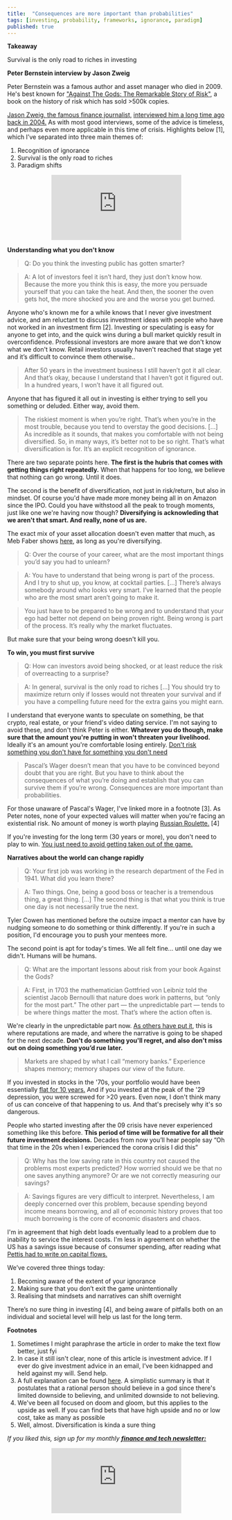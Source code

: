 ```yaml
---
title:  "Consequences are more important than probabilities"  
tags: [investing, probability, frameworks, ignorance, paradigm]
published: true
---
```


**Takeaway**

Survival is the only road to riches in investing 

**Peter Bernstein interview by Jason Zweig**

Peter Bernstein was a famous author and asset manager who died in 2009. He's best known for ["Against The Gods: The Remarkable Story of Risk"](https://www.amazon.com/Against-Gods-Remarkable-Story-Risk/dp/0471295639 "ATG"), a book on the history of risk which has sold >500k copies. 

[Jason Zweig, the famous finance journalist,](https://jasonzweig.com/ "Jason") [interviewed him a long time ago back in 2004.](https://jasonzweig.com/a-long-chat-with-peter-l-bernstein/ "Peter") As with most good interviews, some of the advice is timeless, and perhaps even more applicable in this time of crisis. Highlights below \[1\], which I’ve separated into three main themes of: 

  1. Recognition of ignorance
  2. Survival is the only road to riches
  3. Paradigm shifts 

<style>
      .iframe-container {
        overflow: hidden;        
        padding-top: 50%; <!-- Calculated from the aspect ration of the content (in case of 16:9 it is 9/16= 0.5625) -->
        position: relative;
      }
      .iframe-container iframe { 
         border: 0;
         height: 100%; <!-- Finally, width and height are set to 100% so the iframe takes up 100% of the containers space. -->
         left: 0;
         position: absolute;
         top: 0;
         width: 100%;
         display: block;
         margin: 0 auto; <!-- center image -->
      }
      <!-- 4x3 Aspect Ratio -->
      .iframe-container-4x3 {
        padding-top: 75%;
      }
</style> 

<div class="iframe-container-4x3">
  <p align="center"><iframe src="https://avoidboringpeople.substack.com/embed" frameborder="0" scrolling="no"> </iframe></p>
</div>

**Understanding what you don't know**

> Q: Do you think the investing public has gotten smarter?

> A: A lot of investors feel it isn’t hard, they just don’t know how. Because the more you think this is easy, the more you persuade yourself that you can take the heat. And then, the sooner the oven gets hot, the more shocked you are and the worse you get burned. 

Anyone who's known me for a while knows that I never give investment advice, and am reluctant to discuss investment ideas with people who have not worked in an investment firm \[2\]. Investing or speculating is easy for anyone to get into, and the quick wins during a bull market quickly result in overconfidence. Professional investors are more aware that we don't know what we don't know. Retail investors usually haven't reached that stage yet and it’s difficult to convince them otherwise..  

> After 50 years in the investment business I still haven’t got it all clear. And that’s okay, because I understand that I haven’t got it figured out. In a hundred years, I won’t have it all figured out.

Anyone that has figured it all out in investing is either trying to sell you something or deluded. Either way, avoid them.

> The riskiest moment is when you’re right. That’s when you’re in the most trouble, because you tend to overstay the good decisions.  \[...\] As incredible as it sounds, that makes you comfortable with not being diversified. So, in many ways, it’s better not to be so right. That’s what diversification is for. It’s an explicit recognition of ignorance.

There are two separate points here. **The first is the hubris that comes with getting things right repeatedly.** When that happens for too long, we believe that nothing can go wrong. Until it does.

The second is the benefit of diversification, not just in risk/return, but also in mindset. Of course you'd have made more money being all in on Amazon since the IPO. Could you have withstood all the peak to trough moments, just like one we're having now though? **Diversifying is acknowleding that we aren't that smart. And really, none of us are.**

The exact mix of your asset allocation doesn't even matter that much, as Meb Faber shows [here](https://mebfaber.com/2013/07/31/asset-allocation-strategies-2/ "Meb"), as long as you're diversifying.

> Q: Over the course of your career, what are the most important things you’d say you had to unlearn?

> A: You have to understand that being wrong is part of the process. And I try to shut up, you know, at cocktail parties. \[...\] There’s always somebody around who looks very smart. I’ve learned that the people who are the most smart aren’t going to make it.

> You just have to be prepared to be wrong and to understand that your ego had better not depend on being proven right. Being wrong is part of the process. It’s really why the market fluctuates.

But make sure that your being wrong doesn't kill you.

**To win, you must first survive**

> Q: How can investors avoid being shocked, or at least reduce the risk of overreacting to a surprise?

> A: In general, survival is the only road to riches \[...\] You should try to maximize return only if losses would not threaten your survival and if you have a compelling future need for the extra gains you might earn.

I understand that everyone wants to speculate on something, be that crypto, real estate, or your friend's video dating service. I'm not saying to avoid these, and don't think Peter is either. **Whatever you do though, make sure that the amount you're putting in won't threaten your livelihood.** Ideally it's an amount you're comfortable losing entirely. [Don't risk something you don't have for something you don't need](https://www.cnbc.com/video/2018/02/26/buffett-its-insane-to-risk-what-you-have-for-something-you-dont-need.html "Buffett")

> Pascal’s Wager doesn’t mean that you have to be convinced beyond doubt that you are right. But you have to think about the consequences of what you’re doing and establish that you can survive them if you’re wrong. Consequences are more important than probabilities.

For those unaware of Pascal's Wager, I've linked more in a footnote \[3\]. As Peter notes, none of your expected values will matter when you're facing an existential risk. No amount of money is worth playing [Russian Roulette.](https://en.wikipedia.org/wiki/Russian_roulette "Russian") \[4\]

If you're investing for the long term (30 years or more), you don't need to play to win. [You just need to avoid getting taken out of the game.](https://www.oaktreecapital.com/docs/default-source/memos/2003-09-05-whats-your-game-plan.pdf?sfvrsn=2 "Marks")

**Narratives about the world can change rapidly**

> Q: Your first job was working in the research department of the Fed in 1941. What did you learn there?

> A: Two things. One, being a good boss or teacher is a tremendous thing, a great thing. \[...\] The second thing is that what you think is true one day is not necessarily true the next.

Tyler Cowen has mentioned before the outsize impact a mentor can have by nudging someone to do something or think differently. If you're in such a position, I'd encourage you to push your mentees more. 

The second point is apt for today's times. We all felt fine... until one day we didn't. Humans will be humans. 

> Q: What are the important lessons about risk from your book Against the Gods?

> A: First, in 1703 the mathematician Gottfried von Leibniz told the scientist Jacob Bernoulli that nature does work in patterns, but “only for the most part.” The other part — the unpredictable part — tends to be where things matter the most. That’s where the action often is.

We're clearly in the unpredictable part now. [As others have put it](https://twitter.com/bgurley/status/1239759433141325825?s=20 "Gurley"), this is where reputations are made, and where the narrative is going to be shaped for the next decade. **Don't do something you'll regret, and also don't miss out on doing something you’d rue later.**

> Markets are shaped by what I call “memory banks.” Experience shapes memory; memory shapes our view of the future.

If you invested in stocks in the '70s, your portfolio would have been essentially [flat for 10 years.](https://www.marketwatch.com/story/the-dows-tumultuous-120-year-history-in-one-chart-2017-03-23 "chart") And if you invested at the peak of the '29 depression, you were screwed for >20 years. Even now, I don't think many of us can conceive of that happening to us. And that's precisely why it's so dangerous.

People who started investing after the 09 crisis have never experienced something like this before. **This period of time will be formative for all their future investment decisions.** Decades from now you’ll hear people say “Oh that time in the 20s when I experienced the corona crisis I did this”

> Q: Why has the low saving rate in this country not caused the problems most experts predicted? How worried should we be that no one saves anything anymore? Or are we not correctly measuring our savings?

> A: Savings figures are very difficult to interpret. Nevertheless, I am deeply concerned over this problem, because spending beyond income means borrowing, and all of economic history proves that too much borrowing is the core of economic disasters and chaos.

I'm in agreement that high debt loads eventually lead to a problem due to inability to service the interest costs. I'm less in agreement on whether the US has a savings issue because of consumer spending, after reading what [Pettis had to write on capital flows.](https://carnegieendowment.org/chinafinancialmarkets/79641 "Pettis")

We’ve covered three things today: 

  1. Becoming aware of the extent of your ignorance
  2. Making sure that you don’t exit the game unintentionally
  3. Realising that mindsets and narratives can shift overnight

There’s no sure thing in investing \[4\], and being aware of pitfalls both on an individual and societal level will help us last for the long term.

**Footnotes**
1. Sometimes I might paraphrase the article in order to make the text flow better, just fyi
2. In case it still isn't clear, none of this article is investment advice. If I ever do give investment advice in an email, I’ve been kidnapped and held against my will. Send help. 
3. A full explanation can be found [here](https://plato.stanford.edu/entries/pascal-wager/ "Pascal"). A simplistic summary is that it postulates that a rational person should believe in a god since there's limited downside to believing, and unlimited downside to not believing.
4. We've been all focused on doom and gloom, but this applies to the upside as well. If you can find bets that have high upside and no or low cost, take as many as possible
5. Well, almost. Diversification is kinda a sure thing

*If you liked this, sign up for my monthly* ***[finance and tech newsletter:](https://avoidboringpeople.substack.com/ "ABP")***

<div class="iframe-container-4x3">
  <p align="center"><iframe src="https://avoidboringpeople.substack.com/embed" frameborder="0" scrolling="no"> </iframe></p>
</div>
